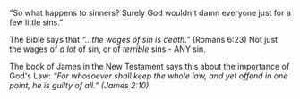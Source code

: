 &ldquo;So what happens to sinners? Surely God wouldn&apos;t damn everyone just for a few little sins.&rdquo;

The Bible says that *&ldquo;...the wages of sin is death.&rdquo;* (Romans 6:23) Not just the wages of *a lot* of sin, or of *terrible* sins - ANY sin.

The book of James in the New Testament says this about the importance of God&apos;s Law: *&ldquo;For whosoever shall keep the whole law, and yet offend in one point, he is guilty of all.&rdquo; (James 2:10)*
